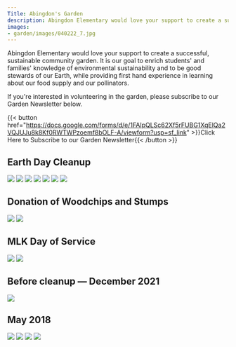 ```yaml
---
Title: Abingdon's Garden
description: Abingdon Elementary would love your support to create a successful, sustainable community garden.
images:
- garden/images/040222_7.jpg
---
```


Abingdon Elementary would love your support to create a successful, sustainable community garden.  It is our goal to enrich students' and families' knowledge of environmental sustainability and to be good stewards of our Earth, while providing first hand experience in learning about our food supply and our pollinators.

If you're interested in volunteering in the garden, please subscribe to our Garden Newsletter below.

{{< button href="https://docs.google.com/forms/d/e/1FAIpQLSc62Xf5rFUBG1XqElQa2VQJUJu8k8Kf0RWTWPzoemf8bOLF-A/viewform?usp=sf_link" >}}Click Here to Subscribe to our Garden Newsletter{{< /button >}}

## Earth Day Cleanup

![](images/040222_1.jpg)
![](images/040222_2.jpg)
![](images/040222_3.jpg)
![](images/040222_4.jpg)
![](images/040222_5.jpg)
![](images/040222_6.jpg)
![](images/040222_7.jpg)

## Donation of Woodchips and Stumps

![](images/040122_1.jpg)
![](images/040122_2.jpg)

## MLK Day of Service

![](images/IMG_1100.jpg)
![](images/IMG_1116.jpg)

## Before cleanup — December 2021

![](images/IMG_6887.jpg)

## May 2018

![](images/995305229703925761_1.jpg)
![](images/995305229703925761_2.jpg)
![](images/995305229703925761_3.jpg)
![](images/995305229703925761_4.jpg)
